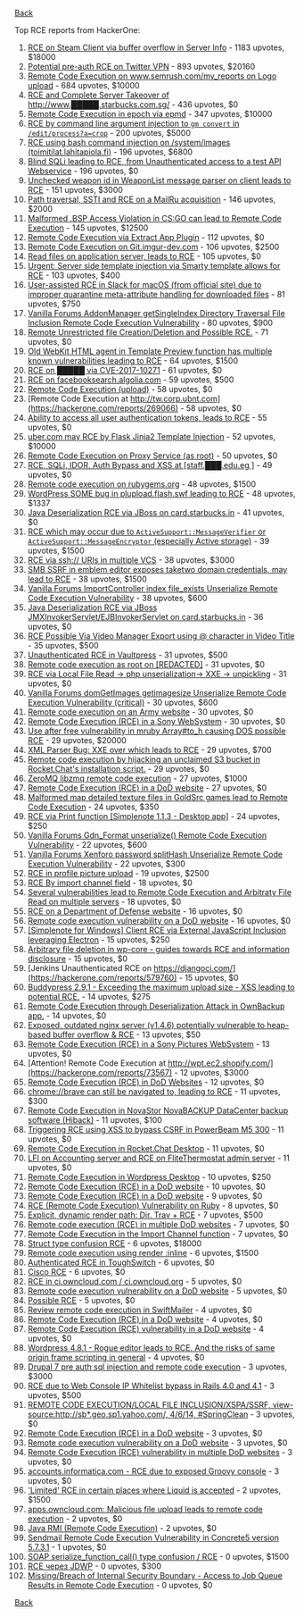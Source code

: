 [Back](../README.md)

Top RCE reports from HackerOne:

1. [RCE on Steam Client via buffer overflow in Server Info](https://hackerone.com/reports/470520) - 1183 upvotes, $18000
2. [Potential pre-auth RCE on Twitter VPN](https://hackerone.com/reports/591295) - 893 upvotes, $20160
3. [Remote Code Execution on www.semrush.com/my_reports on Logo upload](https://hackerone.com/reports/403417) - 684 upvotes, $10000
4. [RCE and Complete Server Takeover of http://www.█████.starbucks.com.sg/](https://hackerone.com/reports/502758) - 436 upvotes, $0
5. [Remote Code Execution in epoch via epmd](https://hackerone.com/reports/450365) - 347 upvotes, $10000
6. [RCE by command line argument injection to `gm convert` in `/edit/process?a=crop`](https://hackerone.com/reports/212696) - 200 upvotes, $5000
7. [RCE using bash command injection on /system/images (toimitilat.lahitapiola.fi)](https://hackerone.com/reports/303061) - 196 upvotes, $6800
8. [Blind SQLi leading to RCE, from Unauthenticated access to a test API Webservice](https://hackerone.com/reports/592400) - 196 upvotes, $0
9. [Unchecked weapon id in WeaponList message parser on client leads to RCE](https://hackerone.com/reports/513154) - 151 upvotes, $3000
10. [Path traversal, SSTI and RCE on a MailRu acquisition](https://hackerone.com/reports/536130) - 146 upvotes, $2000
11. [Malformed .BSP Access Violation in CS:GO can lead to Remote Code Execution](https://hackerone.com/reports/351014) - 145 upvotes, $12500
12. [Remote Code Execution via Extract App Plugin](https://hackerone.com/reports/546753) - 112 upvotes, $0
13. [Remote Code Execution on Git.imgur-dev.com](https://hackerone.com/reports/206227) - 106 upvotes, $2500
14. [Read files on application server, leads to RCE](https://hackerone.com/reports/178152) - 105 upvotes, $0
15. [Urgent: Server side template injection via Smarty template allows for RCE](https://hackerone.com/reports/164224) - 103 upvotes, $400
16. [User-assisted RCE in Slack for macOS (from official site) due to improper quarantine meta-attribute handling for downloaded files](https://hackerone.com/reports/470637) - 81 upvotes, $750
17. [Vanilla Forums AddonManager getSingleIndex Directory Traversal File Inclusion Remote Code Execution Vulnerability](https://hackerone.com/reports/411140) - 80 upvotes, $900
18. [Remote Unrestricted file Creation/Deletion and Possible RCE.](https://hackerone.com/reports/191884) - 71 upvotes, $0
19. [Old WebKit HTML agent in Template Preview function has multiple known vulnerabilities leading to RCE](https://hackerone.com/reports/520717) - 64 upvotes, $1500
20. [RCE on █████ via CVE-2017-10271](https://hackerone.com/reports/576887) - 61 upvotes, $0
21. [RCE on facebooksearch.algolia.com](https://hackerone.com/reports/134321) - 59 upvotes, $500
22. [Remote Code Execution (upload)](https://hackerone.com/reports/116575) - 58 upvotes, $0
23. [Remote Code Execution at http://tw.corp.ubnt.com](https://hackerone.com/reports/269066) - 58 upvotes, $0
24. [Ability to access all user authentication tokens, leads to RCE](https://hackerone.com/reports/158330) - 55 upvotes, $0
25. [uber.com may RCE by Flask Jinja2 Template Injection](https://hackerone.com/reports/125980) - 52 upvotes, $10000
26. [Remote Code Execution on Proxy Service (as root)](https://hackerone.com/reports/401136) - 50 upvotes, $0
27. [RCE, SQLi, IDOR, Auth Bypass and XSS at [staff.███.edu.eg ]](https://hackerone.com/reports/404874) - 49 upvotes, $0
28. [Remote code execution on rubygems.org](https://hackerone.com/reports/274990) - 48 upvotes, $1500
29. [WordPress SOME bug in plupload.flash.swf leading to RCE](https://hackerone.com/reports/134738) - 48 upvotes, $1337
30. [Java Deserialization RCE via JBoss on card.starbucks.in](https://hackerone.com/reports/221294) - 41 upvotes, $0
31. [RCE which may occur due to `ActiveSupport::MessageVerifier` or `ActiveSupport::MessageEncryptor` (especially Active storage)](https://hackerone.com/reports/473888) - 39 upvotes, $1500
32. [RCE via ssh:// URIs in multiple VCS](https://hackerone.com/reports/260005) - 38 upvotes, $3000
33. [SMB SSRF in emblem editor exposes taketwo domain credentials, may lead to RCE](https://hackerone.com/reports/288353) - 38 upvotes, $1500
34. [Vanilla Forums ImportController index file_exists Unserialize Remote Code Execution Vulnerability](https://hackerone.com/reports/410237) - 38 upvotes, $600
35. [Java Deserialization RCE via JBoss JMXInvokerServlet/EJBInvokerServlet on card.starbucks.in](https://hackerone.com/reports/153026) - 36 upvotes, $0
36. [RCE Possible Via Video Manager Export using @ character in Video Title](https://hackerone.com/reports/146593) - 35 upvotes, $500
37. [Unauthenticated RCE in Vaultpress](https://hackerone.com/reports/236552) - 31 upvotes, $500
38. [Remote code execution as root on [REDACTED]](https://hackerone.com/reports/58914) - 31 upvotes, $0
39. [RCE via Local File Read -> php unserialization-> XXE -> unpickling](https://hackerone.com/reports/415501) - 31 upvotes, $0
40. [Vanilla Forums domGetImages getimagesize Unserialize Remote Code Execution Vulnerability (critical)](https://hackerone.com/reports/410882) - 30 upvotes, $600
41. [Remote code execution on an Army website](https://hackerone.com/reports/188284) - 30 upvotes, $0
42. [Remote Code Execution (RCE) in a Sony WebSystem](https://hackerone.com/reports/329572) - 30 upvotes, $0
43. [Use after free vulnerability in mruby Array#to_h causing DOS possible RCE](https://hackerone.com/reports/181321) - 29 upvotes, $20000
44. [XML Parser Bug: XXE over which leads to RCE](https://hackerone.com/reports/55431) - 29 upvotes, $700
45. [Remote code execution by hijacking an unclaimed S3 bucket in Rocket.Chat's installation script.](https://hackerone.com/reports/399166) - 29 upvotes, $0
46. [ZeroMQ libzmq remote code execution](https://hackerone.com/reports/477073) - 27 upvotes, $1000
47. [Remote Code Execution (RCE) in a DoD website](https://hackerone.com/reports/211381) - 27 upvotes, $0
48. [Malformed map detailed texture files in GoldSrc games lead to Remote Code Execution](https://hackerone.com/reports/505173) - 24 upvotes, $350
49. [RCE via Print function [Simplenote 1.1.3 - Desktop app]](https://hackerone.com/reports/358049) - 24 upvotes, $250
50. [Vanilla Forums Gdn_Format unserialize() Remote Code Execution Vulnerability](https://hackerone.com/reports/407552) - 22 upvotes, $600
51. [Vanilla Forums Xenforo password splitHash Unserialize Remote Code Execution Vulnerability](https://hackerone.com/reports/410212) - 22 upvotes, $300
52. [RCE in profile picture upload](https://hackerone.com/reports/135072) - 19 upvotes, $2500
53. [RCE By import channel field](https://hackerone.com/reports/335761) - 18 upvotes, $0
54. [Several vulnerabilities lead to Remote Code Execution and Arbitraty File Read on multiple servers](https://hackerone.com/reports/513525) - 18 upvotes, $0
55. [RCE on a Department of Defense website](https://hackerone.com/reports/184279) - 16 upvotes, $0
56. [Remote code execution vulnerability on a DoD website](https://hackerone.com/reports/212985) - 16 upvotes, $0
57. [[Simplenote for Windows] Client RCE via External JavaScript Inclusion leveraging Electron](https://hackerone.com/reports/291539) - 15 upvotes, $250
58. [Arbitrary file deletion in wp-core - guides towards RCE and information disclosure](https://hackerone.com/reports/291878) - 15 upvotes, $0
59. [Jenkins Unauthenticated RCE on https://djangoci.com/](https://hackerone.com/reports/579760) - 15 upvotes, $0
60. [Buddypress 2.9.1 - Exceeding the maximum upload size - XSS leading to potential RCE.](https://hackerone.com/reports/263109) - 14 upvotes, $275
61. [Remote Code Execution through Deserialization Attack in OwnBackup app.](https://hackerone.com/reports/562335) - 14 upvotes, $0
62. [Exposed, outdated nginx server (v1.4.6) potentially vulnerable to heap-based buffer overflow & RCE](https://hackerone.com/reports/168485) - 13 upvotes, $50
63. [Remote Code Execution (RCE) in a Sony Pictures WebSystem](https://hackerone.com/reports/330028) - 13 upvotes, $0
64. [Attention! Remote Code Execution at http://wpt.ec2.shopify.com/](https://hackerone.com/reports/73567) - 12 upvotes, $3000
65. [Remote Code Execution (RCE) in DoD Websites](https://hackerone.com/reports/235605) - 12 upvotes, $0
66. [chrome://brave can still be navigated to, leading to RCE](https://hackerone.com/reports/415178) - 11 upvotes, $300
67. [Remote Code Execution in NovaStor NovaBACKUP DataCenter backup software (Hiback)](https://hackerone.com/reports/138824) - 11 upvotes, $100
68. [Triggering RCE using XSS to bypass CSRF in PowerBeam M5 300](https://hackerone.com/reports/289264) - 11 upvotes, $0
69. [Remote Code Execution in Rocket.Chat Desktop](https://hackerone.com/reports/276031) - 11 upvotes, $0
70. [LFI on Accounting server and RCE on FliteThermostat admin server](https://hackerone.com/reports/509080) - 11 upvotes, $0
71. [Remote Code Execution in Wordpress Desktop](https://hackerone.com/reports/301458) - 10 upvotes, $250
72. [Remote Code Execution (RCE) in a DoD website](https://hackerone.com/reports/329397) - 10 upvotes, $0
73. [Remote Code Execution (RCE) in a DoD website](https://hackerone.com/reports/231926) - 9 upvotes, $0
74. [RCE (Remote Code Execution) Vulnerability on Ruby](https://hackerone.com/reports/218342) - 8 upvotes, $0
75. [Explicit, dynamic render path: Dir. Trav + RCE](https://hackerone.com/reports/46019) - 7 upvotes, $500
76. [Remote code execution (RCE) in multiple DoD websites](https://hackerone.com/reports/226245) - 7 upvotes, $0
77. [Remote Code Execution in the Import Channel function](https://hackerone.com/reports/236607) - 7 upvotes, $0
78. [Struct type confusion RCE](https://hackerone.com/reports/181879) - 6 upvotes, $18000
79. [Remote code execution using render :inline](https://hackerone.com/reports/113928) - 6 upvotes, $1500
80. [Authenticated RCE in ToughSwitch](https://hackerone.com/reports/273449) - 6 upvotes, $0
81. [Cisco RCE](https://hackerone.com/reports/411270) - 6 upvotes, $0
82. [RCE in ci.owncloud.com / ci.owncloud.org](https://hackerone.com/reports/98559) - 5 upvotes, $0
83. [Remote code execution vulnerability on a DoD website](https://hackerone.com/reports/192567) - 5 upvotes, $0
84. [Possible RCE](https://hackerone.com/reports/145343) - 5 upvotes, $0
85. [Review remote code execution in SwiftMailer](https://hackerone.com/reports/194564) - 4 upvotes, $0
86. [Remote Code Execution (RCE) in a DoD website](https://hackerone.com/reports/212022) - 4 upvotes, $0
87. [Remote Code Execution (RCE) vulnerability in a DoD website](https://hackerone.com/reports/232330) - 4 upvotes, $0
88. [Wordpress 4.8.1 - Rogue editor leads to RCE. And the risks of same origin frame scripting in general](https://hackerone.com/reports/263718) - 4 upvotes, $0
89. [Drupal 7 pre auth sql injection and remote code execution](https://hackerone.com/reports/31756) - 3 upvotes, $3000
90. [RCE due to Web Console IP Whitelist bypass in Rails 4.0 and 4.1](https://hackerone.com/reports/44513) - 3 upvotes, $500
91. [REMOTE CODE EXECUTION/LOCAL FILE INCLUSION/XSPA/SSRF, view-source:http://sb*.geo.sp1.yahoo.com/, 4/6/14, #SpringClean](https://hackerone.com/reports/6674) - 3 upvotes, $0
92. [Remote Code Execution (RCE) in a DoD website](https://hackerone.com/reports/213069) - 3 upvotes, $0
93. [Remote code execution vulnerability on a DoD website](https://hackerone.com/reports/203600) - 3 upvotes, $0
94. [Remote Code Execution (RCE) vulnerability in multiple DoD websites](https://hackerone.com/reports/231687) - 3 upvotes, $0
95. [accounts.informatica.com - RCE due to exposed Groovy console](https://hackerone.com/reports/672243) - 3 upvotes, $0
96. ['Limited' RCE in certain places where Liquid is accepted](https://hackerone.com/reports/98259) - 2 upvotes, $1500
97. [apps.owncloud.com: Malicious file upload leads to remote code execution](https://hackerone.com/reports/84374) - 2 upvotes, $0
98. [Java RMI (Remote Code Execution)](https://hackerone.com/reports/163547) - 2 upvotes, $0
99. [Sendmail Remote Code Execution Vulnerability in Concrete5 version 5.7.3.1](https://hackerone.com/reports/59663) - 1 upvotes, $0
100. [SOAP serialize_function_call() type confusion / RCE](https://hackerone.com/reports/104010) - 0 upvotes, $1500
101. [RCE через JDWP](https://hackerone.com/reports/49408) - 0 upvotes, $300
102. [Missing/Breach of Internal Security Boundary - Access to Job Queue Results in Remote Code Execution](https://hackerone.com/reports/224198) - 0 upvotes, $0


[Back](../README.md)